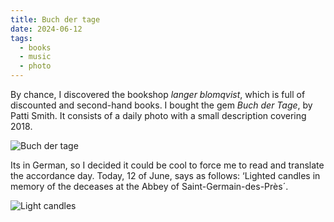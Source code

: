 ```yaml
---
title: Buch der tage
date: 2024-06-12
tags:
  - books
  - music
  - photo
---
```


By chance, I discovered the bookshop *langer blomqvist*, which is full of discounted and second-hand books. I bought the gem *Buch der Tage*, by Patti Smith. It consists of a daily photo with a small description covering 2018.

![Buch der tage](</images/posts/IMG20240612124046.webp>)

Its in German, so I decided it could be cool to force me to read and translate the accordance day.
Today, 12 of June, says as follows: ‘Lighted candles in memory of the deceases at the Abbey of Saint-Germain-des-Près´.

![Light candles](</images/posts/IMG20240612124207.webp>)